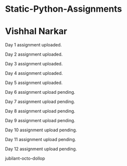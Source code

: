 # Static-Python-Assignments

# Vishhal Narkar

Day 1 assignment uploaded. 

Day 2 assignment uploaded.

Day 3 assignment uploaded.

Day 4 assignment uploaded.

Day 5 assignment uploaded.

Day 6 assignment upload pending.

Day 7 assignment upload pending.

Day 8 assignment upload pending.

Day 9 assignment upload pending.

Day 10 assignment upload pending.

Day 11 assignment upload pending.

Day 12 assignment upload pending.


jubilant-octo-dollop 